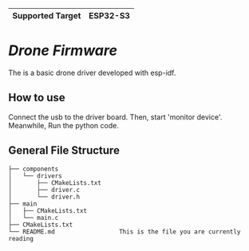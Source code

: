 | Supported Target | ESP32-S3 |
| ---------------- | -------- |

# _Drone Firmware_

The is a basic drone driver developed with esp-idf.



## How to use
Connect the usb to the driver board. Then, start 'monitor device'. Meanwhile, Run the python code.

## General File Structure

```
├── components
│   └── drivers
│       ├── CMakeLists.txt
│       ├── driver.c
│       └── driver.h
├── main
│   ├── CMakeLists.txt
│   └── main.c
├── CMakeLists.txt
└── README.md                  This is the file you are currently reading
```
